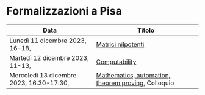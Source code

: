 #  Formalizzazioni a Pisa

| Data                                     | Titolo                                                |
| -                                        | -                                                     |
| Lunedì 11 dicembre 2023, 16-18,          | [Matrici nilpotenti]                                  |
| Martedì 12 dicembre 2023, 11-13,         | [Computability]                                       |
| Mercoledì 13 dicembre 2023, 16.30-17.30, | [Mathematics, automation, theorem proving], Colloquio |

[Matrici nilpotenti]: matrici_nilpotenti.lean
[Computability]: ../L09_noncomputable_IsSquare.lean
[Mathematics, automation, theorem proving]: https://adomani.github.io/Syllabus/2023_Pisa_Maths_Autom_Thm_Proving.pdf

